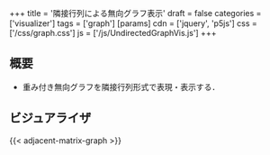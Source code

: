 +++
title = '隣接行列による無向グラフ表示'
draft = false
categories = ['visualizer']
tags = ['graph']
[params]
    cdn = ['jquery', 'p5js']
    css = ['/css/graph.css']
    js = ['/js/UndirectedGraphVis.js']
+++

## 概要

* 重み付き無向グラフを隣接行列形式で表現・表示する．

## ビジュアライザ

{{< adjacent-matrix-graph >}}
